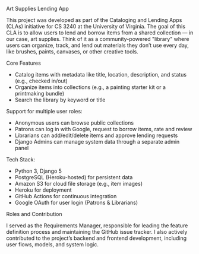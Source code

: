 Art Supplies Lending App

This project was developed as part of the Cataloging and Lending Apps (CLAs) initiative for CS 3240 at the University of Virginia. The goal of this CLA is to allow users to lend and borrow items from a shared collection — in our case, art supplies. Think of it as a community-powered "library" where users can organize, track, and lend out materials they don’t use every day, like brushes, paints, canvases, or other creative tools.

Core Features
- Catalog items with metadata like title, location, description, and status (e.g., checked in/out)
- Organize items into collections (e.g., a painting starter kit or a printmaking bundle)
- Search the library by keyword or title

Support for multiple user roles:
- Anonymous users can browse public collections
- Patrons can log in with Google, request to borrow items, rate and review
- Librarians can add/edit/delete items and approve lending requests
- Django Admins can manage system data through a separate admin panel

Tech Stack:
- Python 3, Django 5
- PostgreSQL (Heroku-hosted) for persistent data
- Amazon S3 for cloud file storage (e.g., item images)
- Heroku for deployment
- GitHub Actions for continuous integration
- Google OAuth for user login (Patrons & Librarians)

Roles and Contribution

I served as the Requirements Manager, responsible for leading the feature definition process and maintaining the GitHub issue tracker. I also actively contributed to the project’s backend and frontend development, including user flows, models, and system logic.
